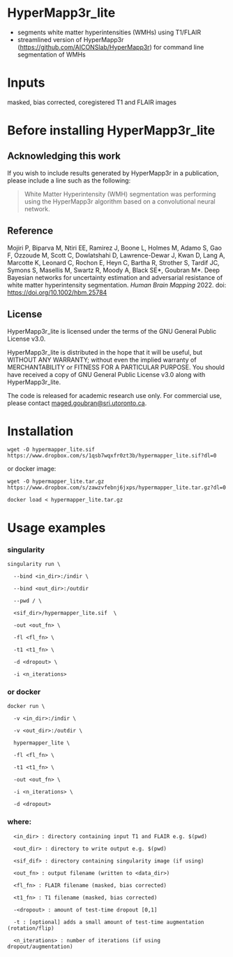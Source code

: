 # HyperMapp3r_lite

- segments white matter hyperintensities (WMHs) using T1/FLAIR
- streamlined version of HyperMapp3r (https://github.com/AICONSlab/HyperMapp3r) for command line segmentation of WMHs

# Inputs
masked, bias corrected, coregistered T1 and FLAIR images

# Before installing HyperMapp3r_lite

## Acknowledging this work 
If you wish to include results generated by HyperMapp3r in a publication, please include a line such as the following:

> White Matter Hyperintensity (WMH) segmentation was performing using the HyperMapp3r algorithm based on a convolutional neural network.

## Reference
Mojiri P, Biparva M, Ntiri EE, Ramirez J, Boone L, Holmes M, Adamo S, Gao F, Ozzoude M, Scott C, Dowlatshahi D, Lawrence-Dewar J, Kwan D, Lang A, Marcotte K, Leonard C, Rochon E, Heyn C, Bartha R, Strother S, Tardif JC, Symons S, Masellis M, Swartz R, Moody A, Black SE*, Goubran M*. Deep Bayesian networks for uncertainty estimation and adversarial resistance of white matter hyperintensity segmentation. _Human Brain Mapping_ 2022. doi: https://doi.org/10.1002/hbm.25784

## License

HyperMapp3r_lite is licensed under the terms of the GNU General Public License v3.0.

HyperMapp3r_lite is distributed in the hope that it will be useful, but WITHOUT ANY WARRANTY; without even the implied warranty of MERCHANTABILITY or FITNESS FOR A PARTICULAR PURPOSE. You should have received a copy of GNU General Public License v3.0 along with HyperMapp3r_lite.

The code is released for academic research use only. For commercial use, please contact [maged.goubran@sri.utoronto.ca](mailto:maged.goubran@utoronto.ca).


# Installation

```
wget -O hypermapper_lite.sif https://www.dropbox.com/s/1qsb7wqxfr0zt3b/hypermapper_lite.sif?dl=0
```

or docker image:

```
wget -O hypermapper_lite.tar.gz https://www.dropbox.com/s/zawzvfebnj6jxps/hypermapper_lite.tar.gz?dl=0
```

```
docker load < hypermapper_lite.tar.gz
```

# Usage examples
### singularity
```
singularity run \

  --bind <in_dir>:/indir \
  
  --bind <out_dir>:/outdir

  --pwd / \

  <sif_dir>/hypermapper_lite.sif  \

  -out <out_fn> \

  -fl <fl_fn> \

  -t1 <t1_fn> \

  -d <dropout> \

  -i <n_iterations> 
```

### or docker
```
docker run \

  -v <in_dir>:/indir \
  
  -v <out_dir>:/outdir \

  hypermapper_lite \

  -fl <fl_fn> \

  -t1 <t1_fn> \

  -out <out_fn> \

  -i <n_iterations> \

  -d <dropout>
```

### where:
```
  <in_dir> : directory containing input T1 and FLAIR e.g. $(pwd)

  <out_dir> : directory to write output e.g. $(pwd)

  <sif_dif> : directory containing singularity image (if using)

  <out_fn> : output filename (written to <data_dir>)

  <fl_fn> : FLAIR filename (masked, bias corrected)

  <t1_fn> : T1 filename (masked, bias corrected)

  -<dropout> : amount of test-time dropout [0,1]

  -t : [optional] adds a small amount of test-time augmentation (rotation/flip)

  <n_iterations> : number of iterations (if using dropout/augmentation)
```
  
  




